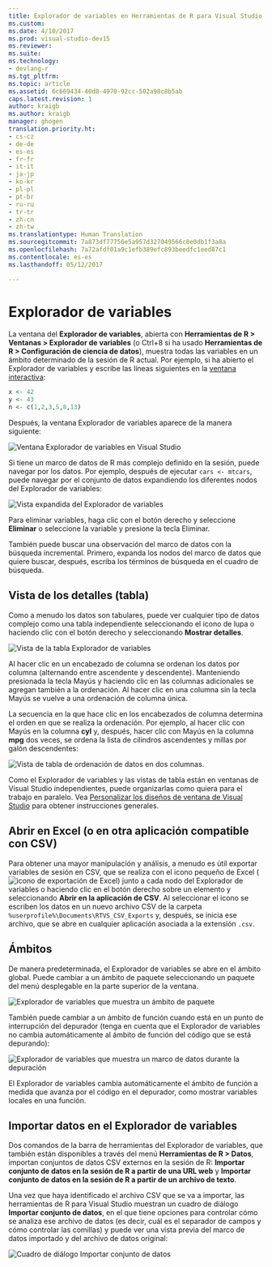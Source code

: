 ```yaml
---
title: Explorador de variables en Herramientas de R para Visual Studio | Microsoft Docs
ms.custom: 
ms.date: 4/10/2017
ms.prod: visual-studio-dev15
ms.reviewer: 
ms.suite: 
ms.technology:
- devlang-r
ms.tgt_pltfrm: 
ms.topic: article
ms.assetid: 6c669434-40d8-4970-92cc-502a98c8b5ab
caps.latest.revision: 1
author: kraigb
ms.author: kraigb
manager: ghogen
translation.priority.ht:
- cs-cz
- de-de
- es-es
- fr-fr
- it-it
- ja-jp
- ko-kr
- pl-pl
- pt-br
- ru-ru
- tr-tr
- zh-cn
- zh-tw
ms.translationtype: Human Translation
ms.sourcegitcommit: 7a873df77756e5a957d327049566c8e0db1f3a8a
ms.openlocfilehash: 7a72afdf01a9c1efb389efc893beedfc1eed87c1
ms.contentlocale: es-es
ms.lasthandoff: 05/12/2017

---
```



# <a name="variable-explorer"></a>Explorador de variables

La ventana del **Explorador de variables**, abierta con **Herramientas de R > Ventanas > Explorador de variables** (o Ctrl+8 si ha usado **Herramientas de R > Configuración de ciencia de datos**), muestra todas las variables en un ámbito determinado de la sesión de R actual. Por ejemplo, si ha abierto el Explorador de variables y escribe las líneas siguientes en la [ventana interactiva](interactive-repl.md):

```R
x <- 42
y <- 43
n <- c(1,2,3,5,8,13)
```
 
Después, la ventana Explorador de variables aparece de la manera siguiente:

![Ventana Explorador de variables en Visual Studio](~/docs/rtvs/media/variable-explorer-window.png)

Si tiene un marco de datos de R más complejo definido en la sesión, puede navegar por los datos. Por ejemplo, después de ejecutar `cars <- mtcars`, puede navegar por el conjunto de datos expandiendo los diferentes nodos del Explorador de variables:
 
![Vista expandida del Explorador de variables](~/docs/rtvs/media/variable-explorer-expanded-results.png)
 
Para eliminar variables, haga clic con el botón derecho y seleccione **Eliminar** o seleccione la variable y presione la tecla Eliminar.

También puede buscar una observación del marco de datos con la búsqueda incremental. Primero, expanda los nodos del marco de datos que quiere buscar, después, escriba los términos de búsqueda en el cuadro de búsqueda.

## <a name="details-table-view"></a>Vista de los detalles (tabla)

Como a menudo los datos son tabulares, puede ver cualquier tipo de datos complejo como una tabla independiente seleccionando el icono de lupa o haciendo clic con el botón derecho y seleccionando **Mostrar detalles**. 

![Vista de la tabla Explorador de variables](~/docs/rtvs/media/variable-explorer-table-view.png)

Al hacer clic en un encabezado de columna se ordenan los datos por columna (alternando entre ascendente y descendente). Manteniendo presionada la tecla Mayús y haciendo clic en las columnas adicionales se agregan también a la ordenación. Al hacer clic en una columna sin la tecla Mayús se vuelve a una ordenación de columna única.

La secuencia en la que hace clic en los encabezados de columna determina el orden en que se realiza la ordenación. Por ejemplo, al hacer clic con Mayús en la columna **cyl** y, después, hacer clic con Mayús en la columna **mpg** dos veces, se ordena la lista de cilindros ascendentes y millas por galón descendentes:

![Vista de tabla de ordenación de datos en dos columnas.](~/docs/rtvs/media/variable-explorer-table-view-sorting.png)

Como el Explorador de variables y las vistas de tabla están en ventanas de Visual Studio independientes, puede organizarlas como quiera para el trabajo en paralelo. Vea [Personalizar los diseños de ventana de Visual Studio](../ide/customizing-window-layouts-in-visual-studio.md) para obtener instrucciones generales.

## <a name="open-in-excel-or-other-csv-capable-application"></a>Abrir en Excel (o en otra aplicación compatible con CSV)

Para obtener una mayor manipulación y análisis, a menudo es útil exportar variables de sesión en CSV, que se realiza con el icono pequeño de Excel (![icono de exportación de Excel](~/docs/rtvs/media/variable-explorer-excel-icon.png)) junto a cada nodo del Explorador de variables o haciendo clic en el botón derecho sobre un elemento y seleccionando **Abrir en la aplicación de CSV**. Al seleccionar el icono se escriben los datos en un nuevo archivo CSV de la carpeta `%userprofile%\Documents\RTVS_CSV_Exports` y, después, se inicia ese archivo, que se abre en cualquier aplicación asociada a la extensión `.csv`.

## <a name="scopes"></a>Ámbitos

De manera predeterminada, el Explorador de variables se abre en el ámbito global. Puede cambiar a un ámbito de paquete seleccionando un paquete del menú desplegable en la parte superior de la ventana.

![Explorador de variables que muestra un ámbito de paquete](~/docs/rtvs/media/variable-explorer-package-scopes.png)

También puede cambiar a un ámbito de función cuando está en un punto de interrupción del depurador (tenga en cuenta que el Explorador de variables no cambia automáticamente al ámbito de función del código que se está depurando):

![Explorador de variables que muestra un marco de datos durante la depuración](~/docs/rtvs/media/variable-explorer-as-locals-window.png)

El Explorador de variables cambia automáticamente el ámbito de función a medida que avanza por el código en el depurador, como mostrar variables locales en una función.


## <a name="importing-data-into-variable-explorer"></a>Importar datos en el Explorador de variables

Dos comandos de la barra de herramientas del Explorador de variables, que también están disponibles a través del menú **Herramientas de R > Datos**, importan conjuntos de datos CSV externos en la sesión de R: **Importar conjunto de datos en la sesión de R a partir de una URL web** y **Importar conjunto de datos en la sesión de R a partir de un archivo de texto**. 

Una vez que haya identificado el archivo CSV que se va a importar, las herramientas de R para Visual Studio muestran un cuadro de diálogo **Importar conjunto de datos**, en el que tiene opciones para controlar cómo se analiza ese archivo de datos (es decir, cuál es el separador de campos y cómo controlar las comillas) y puede ver una vista previa del marco de datos importado y del archivo de datos original:

![Cuadro de diálogo Importar conjunto de datos](~/docs/rtvs/media/variable-explorer-import-dataset-dialog.png)

